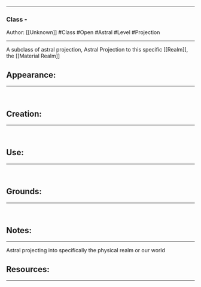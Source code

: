- - -
### Class - 
Author: [[Unknown]]
#Class #Open #Astral #Level #Projection
- - - 
A subclass of astral projection, 
Astral Projection to this specific [[Realm]], the [[Material Realm]]

## Appearance:<br>
- - -

<br>

## Creation: <br>
- - -
<br>

## Use:<br>
- - -
<br>

## Grounds:<br>
- - -
<br>

## Notes:<br>
- - - 
Astral projecting into specifically the physical realm or our world

## Resources:
- - -
